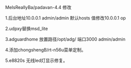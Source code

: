 
MeIsReallyBa/padavan-4.4 修改

1.后台地址10.0.0.1 admin/admin 默认hosts 值修改10.0.0.1 op

2.udpxy替换msd_lite

3.adguardhome 放置路径/opt/adg/ 端口3000 admin/admin

4.添加chongshengB/rt-n56u菜单定制。

5.e8820s 无线led灯显示修复。
